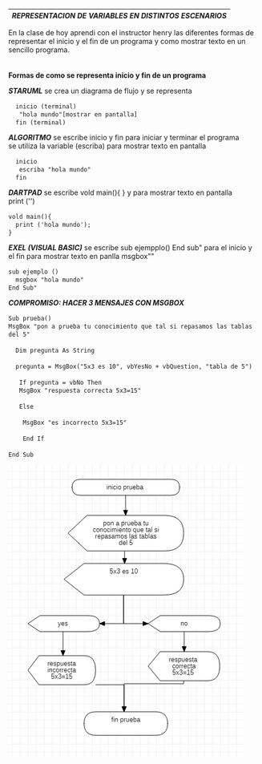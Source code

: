 | ***REPRESENTACION DE VARIABLES EN DISTINTOS ESCENARIOS*** |
| --------------------------------------------------------- |

 En la clase de hoy aprendi con el instructor henry las diferentes formas de<br>
  representar el inicio y el fin de un programa y como mostrar texto en un sencillo programa.<br>  <br>  <br> **Formas de como se representa inicio y fin de un programa**<br>  

 ***STARUML*** se crea un diagrama de flujo y se representa
```
  inicio (terminal)
   "hola mundo"[mostrar en pantalla]
  fin (terminal)
```

  ***ALGORITMO***  se escribe inicio y fin para iniciar y terminar el programa <br>
  se utiliza la variable (escriba) para  mostrar texto en pantalla

```
  inicio
   escriba "hola mundo"
  fin
```

   ***DARTPAD*** se escribe vold main(){  } y  para mostrar texto en pantalla<br>
   print ('')
  ```
  vold main(){
    print ('hola mundo');
  }
```

 ***EXEL (VISUAL BASIC)*** se escribe sub ejempplo() End sub" para el inicio y<br>
 el fin  para mostrar texto en panlla msgbox""

```
sub ejemplo ()
  msgbox "hola mundo"
End Sub"          
```

***COMPROMISO: HACER 3 MENSAJES CON MSGBOX***

```
Sub prueba()
MsgBox "pon a prueba tu conocimiento que tal si repasamos las tablas del 5"

  Dim pregunta As String

  pregunta = MsgBox("5x3 es 10", vbYesNo + vbQuestion, "tabla de 5")

   If pregunta = vbNo Then
   MsgBox "respuesta correcta 5x3=15"

   Else

    MsgBox "es incorrecto 5x3=15"

    End If

End Sub
```
![STARUML](img/1.jpg)
